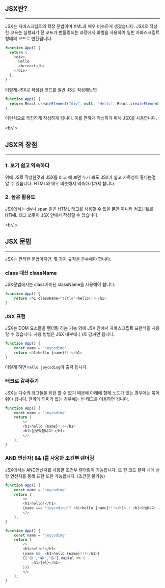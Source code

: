 ## JSX란?

---

JSX는 자바스크립트의 확장 문법이며 XML과 매우 비슷하게 생겼습니다. JSX로 작성한 코드는 실행되기 전 코드가 번들링되는 과정에서 바벨을 사용하여 일반 자바스크립트 형태의 코드로 변환됩니다.

```javascript
function App() {
  return (
    <div>
      Hello
      <b>react</b>
    </div>
  );
}
```
이렇게 JSX로 작성된 코드를 일반 JS로 작성해보면

```javascript
function App() {
  return React.createElement("div", null, "Hello", React.createElement("b", null, "react"));
}
```

이런식으로 복잡하게 작성하게 됩니다. 이를 편하게 작성하기 위해 JSX를 사용합니다.

<br/ >

## JSX의 장점

---

### 1. 보기 쉽고 익숙하다

위에 JS로 작성한것과 JSX를 비교 해 보면 누가 봐도 JSX가 쉽고 가독성이 좋다는걸 알 수 있습니다. HTML와 매우 비슷해서 익숙하기까지 합니다.

### 2. 높은 활용도

JSX에서는 div나 span 같은 HTML 태그를 사용할 수 있을 뿐만 아니라 컴포넌트를 HTML 태그 쓰듯이 JSX 안에서 작성할 수 있습니다.

<br/ >

## JSX 문법

---

JSX는 편리한 문법이지만, 몇 가지 규칙을 준수해야 합니다.

### class 대신 className

JSX문법에서는 class가아닌 className을 사용해야 합니다.

```javascript
function App() {
	return <h1 className="title">hello!!!</h1>
}
```

### JSX 표현

JSX는 DOM 요소들을 렌더링 하는 기능 외에 JSX 안에서 자바스크립트 표현식을 사용 할 수 있습니다. 사용 방법은 JSX 내부에 { }로 감싸면 됩니다.

```javascript
function App() {
    const name = "joycoding"
	return <h1>hello {name}!!!</h1>
}
```
이렇게 하면 `hello joycoding`이 출력 됩니다.


### 태크로 감싸주기

JSX는 다수의 태그들을 리턴 할 수 없기 때문에 아래에 형제 노드가 있는 경우에는 묶어 줘야 됩니다. 만약에 의미가 없는 경우에는 빈 태그를 이용하면 됩니다. 

```javascript
function App() {
    const name = "joycoding"
	return (
        <>
        <h1>hello {name}!!!</h1>
        <h1>잘부탁합니다!</h1>
        </>
    );
}
```

### AND 연산자( && )를 사용한 조건부 렌더링

JSX에서는 AND연산자를 사용한 조건부 렌더링이 가능합니다. 또 한 코드 블럭 내에 삼항 연산자를 통해 표현 또한 가능합니다. (조건문 불가능)

```javascript
function App() {
    const name = "joycoding"
	return (
        <>
        <h1>hello!</h1>
        {name === "joycoding"? <h1>hello {name}!!!</h1> : <h1>아닙니다..</h1>}
        </>
    );
}
```

```javascript
function App() {
    const name = "joycoding"
	return (
        <>
        <h1>hello!</h1>
        {name &&  <h1>hello {name}!!!</h1>}
        {['😒','😭','😩'].map(el => (
            <h1>{el}</h1>
        ))}
        </>
    );
}
```